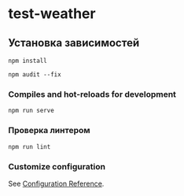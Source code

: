 # test-weather

## Установка зависимостей
```
npm install
```
```
npm audit --fix
```

### Compiles and hot-reloads for development
```
npm run serve
```

### Проверка линтером
```
npm run lint
```

### Customize configuration
See [Configuration Reference](https://cli.vuejs.org/config/).
